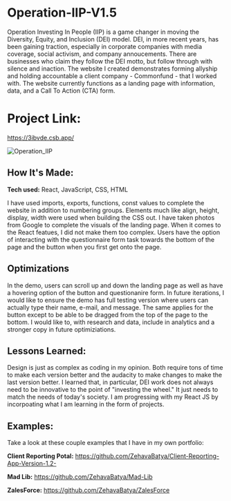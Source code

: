 # Operation-IIP-V1.5

Operation Investing In People (IIP) is a game changer in moving the Diversity, Equity, and Inclusion (DEI) model. DEI, in more recent years, has been gaining traction, especially in corporate companies with media coverage, social activism, and company annoucements. There are businesses who claim they follow the DEI motto, but follow through with silence and inaction. The website I created demonstrates forming allyship and holding accountable a client company - Commonfund - that I worked with. The website currently functions as a landing page with information, data, and a Call To Action (CTA) form. 

# Project Link:
https://3ibvde.csb.app/

![Operation_IIP](https://user-images.githubusercontent.com/84485729/187097910-890832d6-e257-475b-abf6-6dd02b47d56e.gif)

## How It's Made:

**Tech used:** React, JavaScript, CSS, HTML 

I have used imports, exports, functions, const values to complete the website in addition to numbering groups. Elements much like align, height, display, width were used when building the CSS out. I have taken photos from Google to complete the visuals of the landing page. When it comes to the React featues, I did not make them too complex. Users have the option of interacting with the questionnaire form task towards the bottom of the page and the button when you first get onto the page.  

## Optimizations

In the demo, users can scroll up and down the landing page as well as have a hovering option of the button and questionanire form. In future iterations, I would like to ensure the demo has full testing version where users can actually type their name, e-mail, and message. The same applies for the button except to be able to be dragged from the top of the page to the bottom. I would like to, with research and data, include in analytics and a stronger copy in future optimiziations. 

## Lessons Learned:

Design is just as complex as coding in my opinion. Both require tons of time to make each version better and the audacity to make changes to make the last version better. I learned that, in particular, DEI work does not always need to be innovative to the point of "investing the wheel." It just needs to match the needs of today's society. I am progressing with my React JS by incorpoating what I am learning in the form of projects. 

## Examples:
Take a look at these couple examples that I have in my own portfolio:

**Client Reporting Potal:** https://github.com/ZehavaBatya/Client-Reporting-App-Version-1.2-

**Mad Lib:** https://github.com/ZehavaBatya/Mad-Lib

**ZalesForce:** https://github.com/ZehavaBatya/ZalesForce
